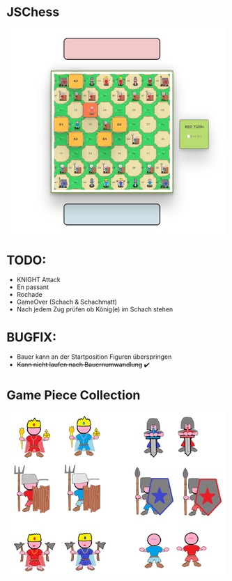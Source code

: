 # JSChess

![Alt text](/assets/img/screen.png?raw=true "JS CHESS")


# TODO:<br>
* KNIGHT Attack<br>
* En passant<br>
* Rochade<br>
* GameOver (Schach & Schachmatt)
* Nach jedem Zug prüfen ob König(e) im Schach stehen

# BUGFIX:
* Bauer kann an der Startposition Figuren überspringen<br>
* ~~Kann nicht laufen nach Bauernumwandlung~~ ✔️<br>

# Game Piece Collection
![Alt text](/assets/img/Figures.png?raw=true "JS Game Pieces")
